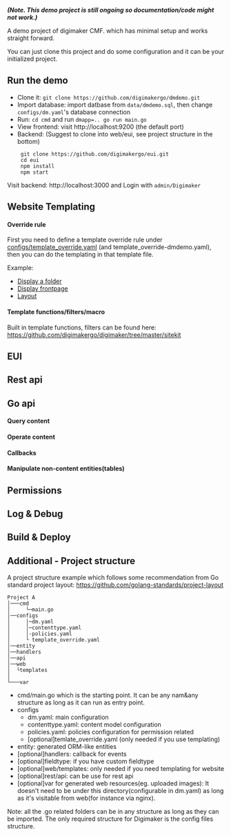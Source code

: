 
***(Note. This demo project is still ongoing so documentation/code might not work.)***

A demo project of digimaker CMF. which has minimal setup and works straight forward.

You can just clone this project and do some configuration and it can be your initialized project.

Run the demo
-------
- Clone it: `git clone https://github.com/digimakergo/dmdemo.git`
- Import database: import datbase from `data/dmdemo.sql`, then change `configs/dm.yaml`'s database connection
- Run: `cd cmd` and run `dmapp=.. go run main.go`
- View frontend: visit http://localhost:9200 (the default port)
- Backend: (Suggest to clone into web/eui, see project structure in the bottom)
  ```
   git clone https://github.com/digimakergo/eui.git
   cd eui
   npm install
   npm start
   ```
Visit backend: http://localhost:3000 and Login with `admin/Digimaker`


Website Templating
-------

#### Override rule

First you need to define a template override rule under [configs/template_override.yaml](https://github.com/digimakergo/dmdemo/blob/master/configs/template_override.yaml) (and template_override-dmdemo.yaml), then you can do the templating in that template file.  

Example:
- [Display a folder](https://github.com/digimakergo/dmdemo/tree/master/web/templates/demo/folder/full.html)
- [Display frontpage](https://github.com/digimakergo/dmdemo/tree/master/web/templates/demo/folder/frontpage.html)
- [Layout](https://github.com/digimakergo/dmdemo/tree/master/web/templates/demo/base.html)


#### Template functions/filters/macro
Built in template functions, filters can be found here: https://github.com/digimakergo/digimaker/tree/master/sitekit

EUI
--------

Rest api
-------

Go api
--------
#### Query content

#### Operate content

#### Callbacks

#### Manipulate non-content entities(tables)

Permissions
---------

Log & Debug
---------

Build & Deploy
----------

Additional - Project structure
-------

A project structure example which follows some recommendation from Go standard project layout: https://github.com/golang-standards/project-layout

```
Project A
│───cmd
│     └─main.go
│──configs    
│     │─dm.yaml
│     │─contenttype.yaml
│     │-policies.yaml
│     └ template_override.yaml
│──entity
│──handlers
│──api
│──web
│  └templates
│
└───var
```

- cmd/main.go which is the starting point. It can be any nam&any structure as long as it can run as entry point.
- configs
   - dm.yaml: main configuration
   - contenttype.yaml: content model configuration
   - policies.yaml: policies configuration for permission related
   - [optional]temlate_override.yaml (only needed if you use templating)
- entity: generated ORM-like entities
- [optional]handlers: callback for events
- [optional]fieldtype: if you have custom fieldtype
- [optional]web/templates: only needed if you need templating for website
- [optional]rest/api: can be use for rest api
- [optional]var for generated web resources(eg. uploaded images): It doesn't need to be under this directory(configurable in dm.yaml) as long as it's visitable from web(for instance via nginx).

Note: all the .go related folders can be in any structure as long as they can be imported. The only required structure for Digimaker is the config files structure.
